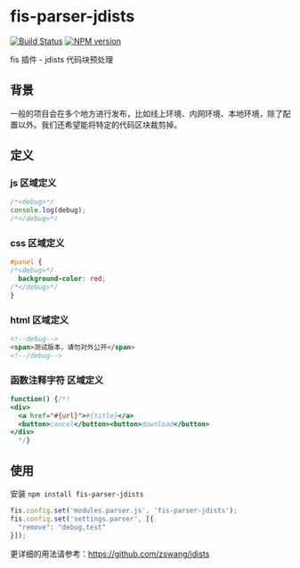 fis-parser-jdists
=================

[![Build Status](https://img.shields.io/travis/fex-team/fis-parser-jdists/master.svg)](https://travis-ci.org/fex-team/fis-parser-jdists)
[![NPM version](https://img.shields.io/npm/v/fis-parser-jdists.svg)](http://badge.fury.io/js/fis-parser-jdists)

fis 插件 - jdists 代码块预处理

## 背景

一般的项目会在多个地方进行发布，比如线上环境、内网环境、本地环境，除了配置以外。我们还希望能将特定的代码区块裁剪掉。

## 定义

### js 区域定义

```javascript
/*<debug>*/
console.log(debug);
/*</debug>*/
```

### css 区域定义

```css
#panel {
/*<debug>*/
  background-color: red;
/*</debug>*/
}
```

### html 区域定义

```html
<!--debug-->
<span>测试版本，请勿对外公开</span>
<!--/debug-->
```

### 函数注释字符 区域定义

```js
function() {/*!
<div>
  <a href="#{url}">#{title}</a>
  <button>cancel</button><button>download</button>
</div>
  */}
```

## 使用

安装 `npm install fis-parser-jdists`

```javascript
fis.config.set('modules.parser.js', 'fis-parser-jdists');
fis.config.set('settings.parser', [{
  "remove": "debug,test"
}]);
```

更详细的用法请参考：https://github.com/zswang/jdists

